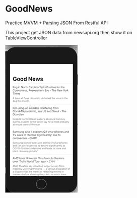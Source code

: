 # GoodNews
Practice MVVM + Parsing JSON From Restful API

This project get JSON data from newsapi.org then show it on TableViewController

![Image](https://github.com/EdwardPhaniOS/GoodNews/blob/master/GoodNews/Images/main_screen.png)

